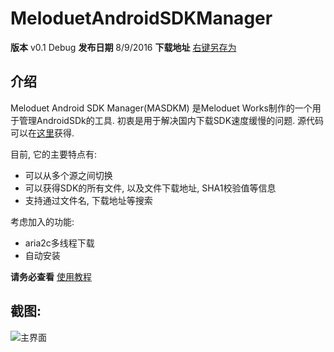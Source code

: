# MeloduetAndroidSDKManager
**版本** v0.1 Debug
**发布日期** 8/9/2016
**下载地址** [右键另存为][1]

## 介绍
Meloduet Android SDK Manager(MASDKM) 是Meloduet Works制作的一个用于管理AndroidSDk的工具. 初衷是用于解决国内下载SDK速度缓慢的问题.
源代码可以在[这里][2]获得.

目前, 它的主要特点有:
+ 可以从多个源之间切换
+ 可以获得SDK的所有文件, 以及文件下载地址, SHA1校验值等信息
+ 支持通过文件名, 下载地址等搜索

考虑加入的功能:
+ aria2c多线程下载
+ 自动安装

**请务必查看** [使用教程][3]

## 截图:
![主界面][4]


  [1]: http://obmzo35ua.bkt.clouddn.com/masm/0.1/MASDKM-v0.1.zip
  [2]: https://github.com/Zhangzijing/MeloduetAndroidSDKManager
  [3]: http://android.meloduet.com/index.php/archives/4/
  [4]: http://obmzo35ua.bkt.clouddn.com/masm/0.1/main.png
